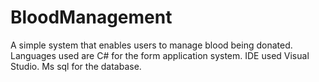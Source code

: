 # BloodManagement
A simple system that enables users to manage blood being donated.
Languages used are C# for the form application system.
IDE used Visual Studio.
Ms sql for the database.
